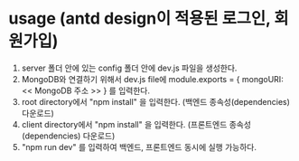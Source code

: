 # usage (antd design이 적용된 로그인, 회원가입)
1. server 폴더 안에 있는 config 폴더 안에 dev.js 파일을 생성한다.
2. MongoDB와 연결하기 위해서 dev.js file에 module.exports = { mongoURI: << MongoDB 주소 >> } 를 입력한다.
3. root directory에서 "npm install" 을 입력한다. (백엔드 종속성(dependencies) 다운로드)
4. client directory에서 "npm install" 을 입력한다. (프론트엔드 종속성(dependencies) 다운로드)
5. "npm run dev" 를 입력하여 백엔드, 프론트엔드 동시에 실행 가능하다.